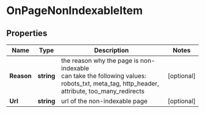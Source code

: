# OnPageNonIndexableItem


## Properties

| Name | Type | Description | Notes |
|------------ | ------------- | ------------- | -------------|
**Reason** | **string** | the reason why the page is non-indexable<br>can take the following values: robots_txt, meta_tag, http_header, attribute, too_many_redirects |[optional]|
**Url** | **string** | url of the non-indexable page |[optional]|